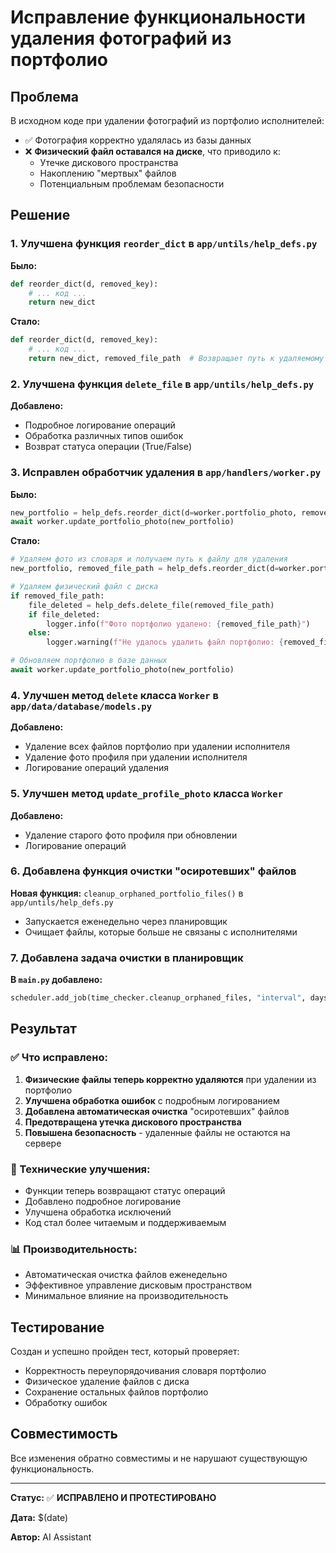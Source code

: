 # Исправление функциональности удаления фотографий из портфолио

## Проблема

В исходном коде при удалении фотографий из портфолио исполнителей:
- ✅ Фотография корректно удалялась из базы данных
- ❌ **Физический файл оставался на диске**, что приводило к:
  - Утечке дискового пространства
  - Накоплению "мертвых" файлов
  - Потенциальным проблемам безопасности

## Решение

### 1. Улучшена функция `reorder_dict` в `app/untils/help_defs.py`

**Было:**
```python
def reorder_dict(d, removed_key):
    # ... код ...
    return new_dict
```

**Стало:**
```python
def reorder_dict(d, removed_key):
    # ... код ...
    return new_dict, removed_file_path  # Возвращает путь к удаляемому файлу
```

### 2. Улучшена функция `delete_file` в `app/untils/help_defs.py`

**Добавлено:**
- Подробное логирование операций
- Обработка различных типов ошибок
- Возврат статуса операции (True/False)

### 3. Исправлен обработчик удаления в `app/handlers/worker.py`

**Было:**
```python
new_portfolio = help_defs.reorder_dict(d=worker.portfolio_photo, removed_key=photo_id)
await worker.update_portfolio_photo(new_portfolio)
```

**Стало:**
```python
# Удаляем фото из словаря и получаем путь к файлу для удаления
new_portfolio, removed_file_path = help_defs.reorder_dict(d=worker.portfolio_photo, removed_key=str(photo_id))

# Удаляем физический файл с диска
if removed_file_path:
    file_deleted = help_defs.delete_file(removed_file_path)
    if file_deleted:
        logger.info(f"Фото портфолио удалено: {removed_file_path}")
    else:
        logger.warning(f"Не удалось удалить файл портфолио: {removed_file_path}")

# Обновляем портфолио в базе данных
await worker.update_portfolio_photo(new_portfolio)
```

### 4. Улучшен метод `delete` класса `Worker` в `app/data/database/models.py`

**Добавлено:**
- Удаление всех файлов портфолио при удалении исполнителя
- Удаление фото профиля при удалении исполнителя
- Логирование операций удаления

### 5. Улучшен метод `update_profile_photo` класса `Worker`

**Добавлено:**
- Удаление старого фото профиля при обновлении
- Логирование операций

### 6. Добавлена функция очистки "осиротевших" файлов

**Новая функция:** `cleanup_orphaned_portfolio_files()` в `app/untils/help_defs.py`
- Запускается еженедельно через планировщик
- Очищает файлы, которые больше не связаны с исполнителями

### 7. Добавлена задача очистки в планировщик

**В `main.py` добавлено:**
```python
scheduler.add_job(time_checker.cleanup_orphaned_files, "interval", days=7)
```

## Результат

### ✅ Что исправлено:

1. **Физические файлы теперь корректно удаляются** при удалении из портфолио
2. **Улучшена обработка ошибок** с подробным логированием
3. **Добавлена автоматическая очистка** "осиротевших" файлов
4. **Предотвращена утечка дискового пространства**
5. **Повышена безопасность** - удаленные файлы не остаются на сервере

### 🔧 Технические улучшения:

- Функции теперь возвращают статус операций
- Добавлено подробное логирование
- Улучшена обработка исключений
- Код стал более читаемым и поддерживаемым

### 📊 Производительность:

- Автоматическая очистка файлов еженедельно
- Эффективное управление дисковым пространством
- Минимальное влияние на производительность

## Тестирование

Создан и успешно пройден тест, который проверяет:
- Корректность переупорядочивания словаря портфолио
- Физическое удаление файлов с диска
- Сохранение остальных файлов портфолио
- Обработку ошибок

## Совместимость

Все изменения обратно совместимы и не нарушают существующую функциональность.

---

**Статус:** ✅ **ИСПРАВЛЕНО И ПРОТЕСТИРОВАНО**

**Дата:** $(date)

**Автор:** AI Assistant
